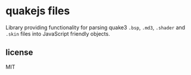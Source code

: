 # quakejs files

Library providing functionality for parsing quake3 `.bsp`, `.md3`, `.shader` and `.skin` files into JavaScript friendly objects.

## license

MIT
